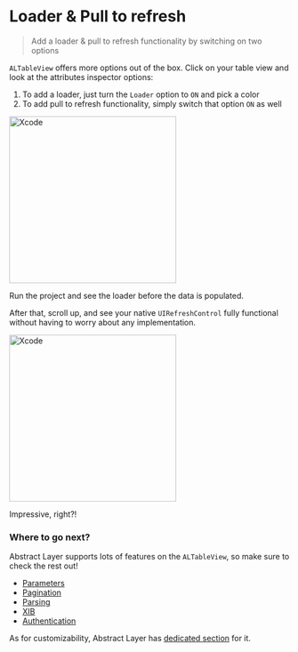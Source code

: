 # Loader & Pull to refresh

> Add a loader & pull to refresh functionality by switching on two options

`ALTableView` offers more options out of the box.
Click on your table view and look at the attributes inspector options:

1. To add a loader, just turn the `Loader` option to `ON` and pick a color
2. To add pull to refresh functionality, simply switch that option `ON` as well

<img width="300" alt="Xcode" src="../menu/table-view/attachments/table-view-loader.png">

Run the project and see the loader before the data is populated. 

After that, scroll up, and see your native `UIRefreshControl` fully functional without having to worry about any implementation.

<img width="300" alt="Xcode" src="../menu/table-view/attachments/table-view-refresh.png">

Impressive, right?!

### Where to go next?

Abstract Layer supports lots of features on the `ALTableView`, so make sure to check the rest out!

* [Parameters](/menu/table-view/parameters)
* [Pagination](/menu/table-view/pagination)
* [Parsing](/menu/table-view/parsing)
* [XIB](/menu/table-view/xib)
* [Authentication](/menu/table-view/authentication)

As for customizability, Abstract Layer has [dedicated section](/menu/table-view/custom-cases) for it.